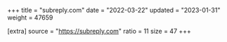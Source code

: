 +++
title = "subreply.com"
date = "2022-03-22"
updated = "2023-01-31"
weight = 47659

[extra]
source = "https://subreply.com"
ratio = 11
size = 47
+++
